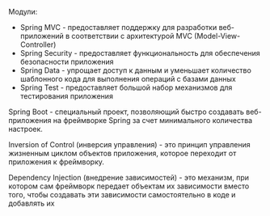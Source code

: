 Модули:
- Spring MVC - предоставляет поддержку для разработки веб-приложений в соответствии с архитектурой MVC (Model-View-Controller)
- Spring Security - предоставляет функциональность для обеспечения безопасности приложения
- Spring Data - упрощает доступ к данным и уменьшает количество шаблонного кода для выполнения операций с базами данных
- Spring Test - предоставляет большой набор механизмов для тестирования приложения

Spring Boot - специальный проект, позволяющий быстро создавать веб-приложения на фреймворке Spring за счет минимального количества настроек.

Inversion of Control (инверсия управления) - это принцип управления жизненным циклом объектов приложения, которое переходит от приложения к фреймворку.

Dependency Injection (внедрение зависимостей) - это механизм, при котором сам фреймворк передает объектам их зависимости вместо того, чтобы создавать эти зависимости самостоятельно в коде и добавлять их